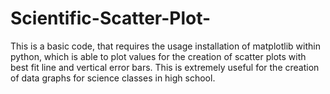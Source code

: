 # Scientific-Scatter-Plot-
This is a basic code, that requires the usage installation of matplotlib within python, which is able to plot values for the creation of scatter plots with best fit line and vertical error bars. This is extremely useful for the creation of data graphs for science classes in high school. 
